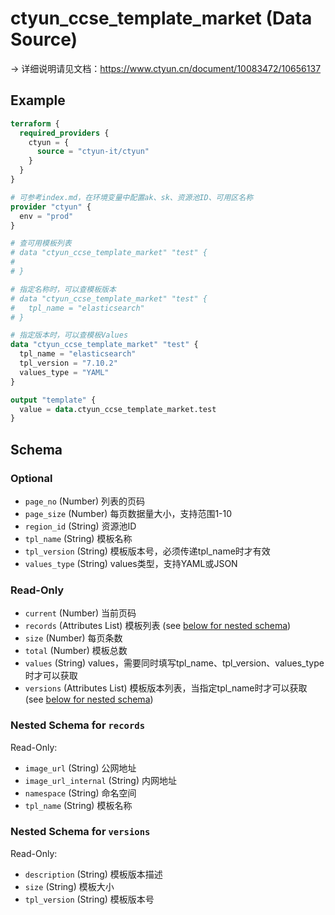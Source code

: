 # ctyun_ccse_template_market (Data Source)
-> 详细说明请见文档：https://www.ctyun.cn/document/10083472/10656137



## Example

```terraform
terraform {
  required_providers {
    ctyun = {
      source = "ctyun-it/ctyun"
    }
  }
}

# 可参考index.md，在环境变量中配置ak、sk、资源池ID、可用区名称
provider "ctyun" {
  env = "prod"
}

# 查可用模板列表
# data "ctyun_ccse_template_market" "test" {
#
# }

# 指定名称时，可以查模板版本
# data "ctyun_ccse_template_market" "test" {
#   tpl_name = "elasticsearch"
# }

# 指定版本时，可以查模板Values
data "ctyun_ccse_template_market" "test" {
  tpl_name = "elasticsearch"
  tpl_version = "7.10.2"
  values_type = "YAML"
}

output "template" {
  value = data.ctyun_ccse_template_market.test
}
```

<!-- schema generated by tfplugindocs -->
## Schema

### Optional

- `page_no` (Number) 列表的页码
- `page_size` (Number) 每页数据量大小，支持范围1-10
- `region_id` (String) 资源池ID
- `tpl_name` (String) 模板名称
- `tpl_version` (String) 模板版本号，必须传递tpl_name时才有效
- `values_type` (String) values类型，支持YAML或JSON

### Read-Only

- `current` (Number) 当前页码
- `records` (Attributes List) 模板列表 (see [below for nested schema](#nestedatt--records))
- `size` (Number) 每页条数
- `total` (Number) 模板总数
- `values` (String) values，需要同时填写tpl_name、tpl_version、values_type时才可以获取
- `versions` (Attributes List) 模板版本列表，当指定tpl_name时才可以获取 (see [below for nested schema](#nestedatt--versions))

<a id="nestedatt--records"></a>
### Nested Schema for `records`

Read-Only:

- `image_url` (String) 公网地址
- `image_url_internal` (String) 内网地址
- `namespace` (String) 命名空间
- `tpl_name` (String) 模板名称


<a id="nestedatt--versions"></a>
### Nested Schema for `versions`

Read-Only:

- `description` (String) 模板版本描述
- `size` (String) 模板大小
- `tpl_version` (String) 模板版本号